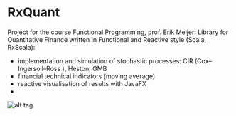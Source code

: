 # RxQuant
Project for the course Functional Programming, prof. Erik Meijer:
Library for Quantitative Finance written in Functional and Reactive style (Scala, RxScala):
- implementation and simulation of stochastic processes: CIR (Cox–Ingersoll–Ross ), Heston, GMB
- financial technical indicators (moving average)
- reactive visualisation of results with JavaFX
- 
![alt tag](http://s24.postimg.org/5lcst35it/Screen_Shot_2015_05_31_at_14_17_13.png)
